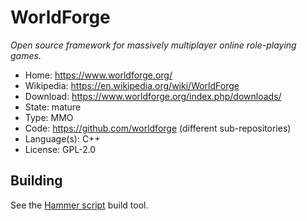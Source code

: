 # WorldForge

_Open source framework for massively multiplayer online role-playing games._

- Home: https://www.worldforge.org/
- Wikipedia: https://en.wikipedia.org/wiki/WorldForge
- Download: https://www.worldforge.org/index.php/downloads/
- State: mature
- Type: MMO
- Code: https://github.com/worldforge (different sub-repositories)
- Language(s): C++
- License: GPL-2.0

## Building

See the [Hammer script](https://github.com/worldforge/hammer) build tool.

